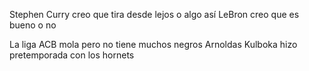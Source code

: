 Stephen Curry creo que tira desde lejos o algo así
LeBron creo que es bueno o no

La liga ACB mola pero no tiene muchos negros
Arnoldas Kulboka hizo pretemporada con los hornets
